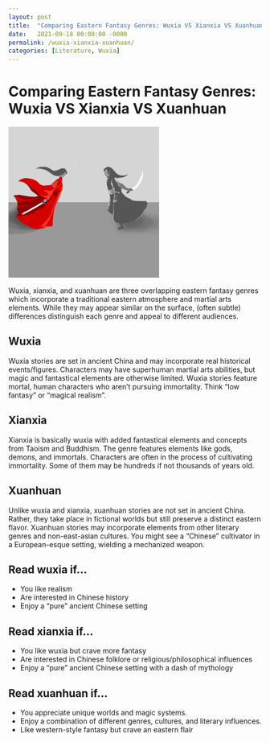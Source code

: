 ```yaml
---
layout: post
title:  "Comparing Eastern Fantasy Genres: Wuxia VS Xianxia VS Xuanhuan"
date:   2021-09-18 00:00:00 -0000
permalink: /wuxia-xianxia-xuanhuan/
categories: [Literature, Wuxia]
---
```

# Comparing Eastern Fantasy Genres: Wuxia VS Xianxia VS Xuanhuan
![Two cultivators, one in red and one in black, rush to meet each other in battle](/img/journal/wuxia-xianxia-xuanhuan-cover.jpg)

Wuxia, xianxia, and xuanhuan are three overlapping eastern fantasy genres which incorporate a traditional eastern atmosphere and martial arts elements. While they may appear similar on the surface, (often subtle) differences distinguish each genre and appeal to different audiences.

## Wuxia
Wuxia stories are set in ancient China and may incorporate real historical events/figures. Characters may have superhuman martial arts abilities, but magic and fantastical elements are otherwise limited. Wuxia stories feature mortal, human characters who aren’t pursuing immortality. Think “low fantasy” or “magical realism”.

## Xianxia
Xianxia is basically wuxia with added fantastical elements and concepts from Taoism and Buddhism. The genre features elements like gods, demons, and immortals. Characters are often in the process of cultivating immortality. Some of them may be hundreds if not thousands of years old.

## Xuanhuan
Unlike wuxia and xianxia, xuanhuan stories are not set in ancient China. Rather, they take place in fictional worlds but still preserve a distinct eastern flavor. Xuanhuan stories may incorporate elements from other literary genres and non-east-asian cultures. You might see a “Chinese” cultivator in a European-esque setting, wielding a mechanized weapon.

## Read wuxia if…
- You like realism
- Are interested in Chinese history
- Enjoy a “pure” ancient Chinese setting

## Read xianxia if…
- You like wuxia but crave more fantasy
- Are interested in Chinese folklore or religious/philosophical influences
- Enjoy a “pure” ancient Chinese setting with a dash of mythology 

## Read xuanhuan if…
- You appreciate unique worlds and magic systems.
- Enjoy a combination of different genres, cultures, and literary influences.
- Like western-style fantasy but crave an eastern flair
